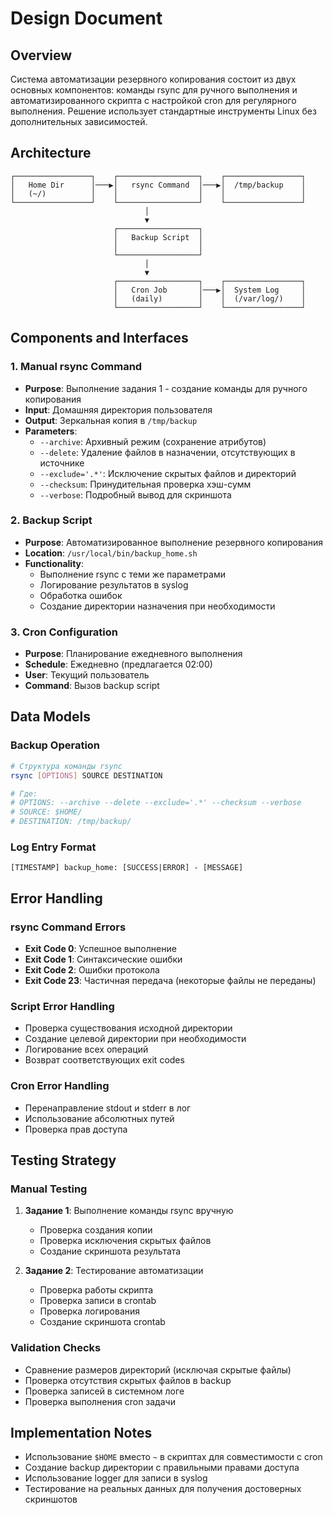 # Design Document

## Overview

Система автоматизации резервного копирования состоит из двух основных компонентов: команды rsync для ручного выполнения и автоматизированного скрипта с настройкой cron для регулярного выполнения. Решение использует стандартные инструменты Linux без дополнительных зависимостей.

## Architecture

```
┌─────────────────┐    ┌──────────────────┐    ┌─────────────────┐
│   Home Dir      │───▶│   rsync Command  │───▶│  /tmp/backup    │
│   (~/)          │    │                  │    │                 │
└─────────────────┘    └──────────────────┘    └─────────────────┘
                              │
                              ▼
                       ┌──────────────────┐
                       │   Backup Script  │
                       │                  │
                       └──────────────────┘
                              │
                              ▼
                       ┌──────────────────┐    ┌─────────────────┐
                       │   Cron Job       │───▶│  System Log     │
                       │   (daily)        │    │  (/var/log/)    │
                       └──────────────────┘    └─────────────────┘
```

## Components and Interfaces

### 1. Manual rsync Command
- **Purpose**: Выполнение задания 1 - создание команды для ручного копирования
- **Input**: Домашняя директория пользователя
- **Output**: Зеркальная копия в `/tmp/backup`
- **Parameters**:
  - `--archive`: Архивный режим (сохранение атрибутов)
  - `--delete`: Удаление файлов в назначении, отсутствующих в источнике
  - `--exclude='.*'`: Исключение скрытых файлов и директорий
  - `--checksum`: Принудительная проверка хэш-сумм
  - `--verbose`: Подробный вывод для скриншота

### 2. Backup Script
- **Purpose**: Автоматизированное выполнение резервного копирования
- **Location**: `/usr/local/bin/backup_home.sh`
- **Functionality**:
  - Выполнение rsync с теми же параметрами
  - Логирование результатов в syslog
  - Обработка ошибок
  - Создание директории назначения при необходимости

### 3. Cron Configuration
- **Purpose**: Планирование ежедневного выполнения
- **Schedule**: Ежедневно (предлагается 02:00)
- **User**: Текущий пользователь
- **Command**: Вызов backup script

## Data Models

### Backup Operation
```bash
# Структура команды rsync
rsync [OPTIONS] SOURCE DESTINATION

# Где:
# OPTIONS: --archive --delete --exclude='.*' --checksum --verbose
# SOURCE: $HOME/
# DESTINATION: /tmp/backup/
```

### Log Entry Format
```
[TIMESTAMP] backup_home: [SUCCESS|ERROR] - [MESSAGE]
```

## Error Handling

### rsync Command Errors
- **Exit Code 0**: Успешное выполнение
- **Exit Code 1**: Синтаксические ошибки
- **Exit Code 2**: Ошибки протокола
- **Exit Code 23**: Частичная передача (некоторые файлы не переданы)

### Script Error Handling
- Проверка существования исходной директории
- Создание целевой директории при необходимости
- Логирование всех операций
- Возврат соответствующих exit codes

### Cron Error Handling
- Перенаправление stdout и stderr в лог
- Использование абсолютных путей
- Проверка прав доступа

## Testing Strategy

### Manual Testing
1. **Задание 1**: Выполнение команды rsync вручную
   - Проверка создания копии
   - Проверка исключения скрытых файлов
   - Создание скриншота результата

2. **Задание 2**: Тестирование автоматизации
   - Проверка работы скрипта
   - Проверка записи в crontab
   - Проверка логирования
   - Создание скриншота crontab

### Validation Checks
- Сравнение размеров директорий (исключая скрытые файлы)
- Проверка отсутствия скрытых файлов в backup
- Проверка записей в системном логе
- Проверка выполнения cron задачи

## Implementation Notes

- Использование `$HOME` вместо `~` в скриптах для совместимости с cron
- Создание backup директории с правильными правами доступа
- Использование logger для записи в syslog
- Тестирование на реальных данных для получения достоверных скриншотов